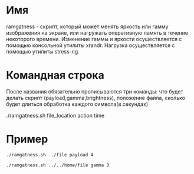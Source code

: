 # Имя

ramgatness - скрипт, который может менять яркость или гамму изображения на экране, или нагружать оперативную память в течение некоторого времени. Изменение гаммы и яркости осуществляется с помощью консольной утилиты xrandr. Нагрузка осуществляется с помощью утилиты stress-ng.

# Командная строка

После названия обязательно прописываются три команды: что будет делать скрипт (payload,gamma,brightness), положение файла, сколько будет длиться обработка каждого символа(в секундах)

./ramgatness.sh file_location action time 

# Пример
```
./ramgatness.sh ../file payload 4 

./ramgatness.sh ../../home/file gamma 3 
```
